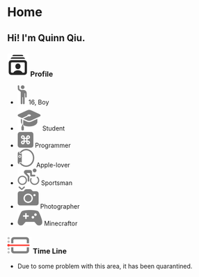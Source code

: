 <link rel="stylesheet" type="text/css" href="/css/page.css" />
<link rel="stylesheet" type="text/css" href="/css/text.css" />

# Home
## Hi! I'm Quinn Qiu.
### ![](/images/svgs/primary/person.crop.rectangle.stack.svg) Profile
- ![](/images/svgs/secondary/figure.wave.svg) 16, Boy
- ![](/images/svgs/secondary/graduationcap.fill.svg) Student
- ![](/images/svgs/secondary/command.square.fill.svg) Programmer
- ![](/images/svgs/secondary/applewatch.side.right.svg) Apple-lover
- ![](/images/svgs/secondary/figure.outdoor.cycle.svg) Sportsman
- ![](/images/svgs/secondary/camera.shutter.button.fill.svg) Photographer
- ![](/images/svgs/secondary/gamecontroller.fill.svg) Minecraftor

### ![](/images/svgs/primary/calendar.day.timeline.left.svg) Time Line
- <span class="com">Due to some problem with this area, it has been quarantined. </span>